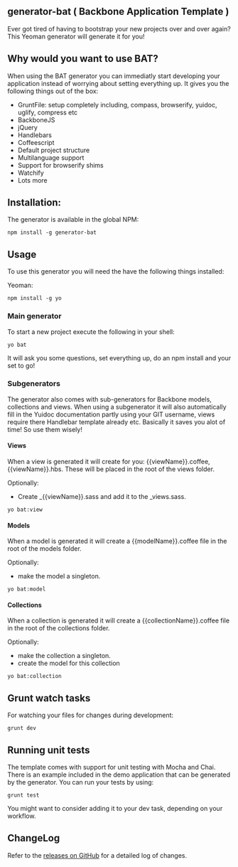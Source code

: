 ## generator-bat ( Backbone Application Template )
Ever got tired of having to bootstrap your new projects over and over again? This Yeoman generator will generate it for you!

## Why would you want to use BAT?
When using the BAT generator you can immediatly start developing your application instead of worrying about setting everything up.
It gives you the following things out of the box:

- GruntFile: setup completely including, compass, browserify, yuidoc, uglify, compress etc
- BackboneJS
- jQuery
- Handlebars
- Coffeescript
- Default project structure
- Multilanguage support
- Support for browserify shims
- Watchify
- Lots more

## Installation:
The generator is available in the global NPM:

```shell
npm install -g generator-bat
```

## Usage

To use this generator you will need the have the following things installed:

Yeoman:
```shell
npm install -g yo
```

### Main generator
To start a new project execute the following in your shell:

```shell
yo bat
```

It will ask you some questions, set everything up, do an npm install and your set to go!

### Subgenerators
The generator also comes with sub-generators for Backbone models, collections and views.
When using a subgenerator it will also automatically fill in the Yuidoc documentation partly
using your GIT username, views require there Handlebar template already etc. Basically it saves you
alot of time! So use them wisely!

#### Views
When a view is generated it will create for you: {{viewName}}.coffee, {{viewName}}.hbs. These will be placed in
the root of the views folder.

Optionally:
- Create _{{viewName}}.sass and add it to the _views.sass.

```shell
yo bat:view
```

#### Models
When a model is generated it will create a {{modelName}}.coffee file in the root of the models folder.

Optionally:
- make the model a singleton.

```shell
yo bat:model
```

#### Collections
When a collection is generated it will create a {{collectionName}}.coffee file in the root of the collections folder.

Optionally:
- make the collection a singleton.
- create the model for this collection

```shell
yo bat:collection
```

## Grunt watch tasks
For watching your files for changes during development:

```shell
grunt dev
```

## Running unit tests
The template comes with support for unit testing with Mocha and Chai. There is an example included in the demo application
that can be generated by the generator. You can run your tests by using:

```shell
grunt test
```

You might want to consider adding it to your dev task, depending on your workflow.

## ChangeLog
Refer to the [releases on GitHub](https://github.com/marviq/generator-bat/releases) for a detailed log of changes.
